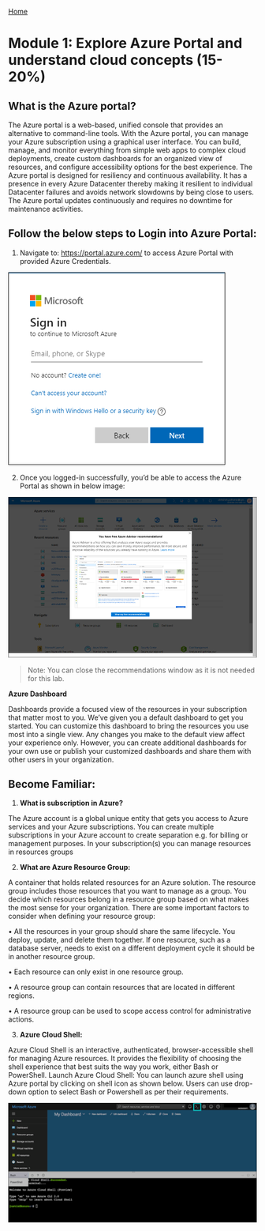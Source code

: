 [Home](./../README.md)

# Module 1: Explore Azure Portal and understand cloud concepts (15-20%)

## What is the Azure portal?

The Azure portal is a web-based, unified console that provides an alternative to command-line tools. With the Azure portal, you can manage your Azure subscription using a graphical user interface. You can build, manage, and monitor everything from simple web apps to complex cloud deployments, create custom dashboards for an organized view of resources, and configure accessibility options for the best experience.
The Azure portal is designed for resiliency and continuous availability. It has a presence in every Azure Datacenter thereby making it resilient to individual Datacenter failures and avoids network slowdowns by being close to users. The Azure portal updates continuously and requires no downtime for maintenance activities.
## Follow the below steps to Login into Azure Portal:

1.	Navigate to: https://portal.azure.com/ to access Azure Portal with provided Azure Credentials.

![](images/login1.png)

2.	Once you logged-in successfully, you’d be able to access the Azure Portal as shown in below image:

![](images/recclose.png)

>Note: You can close the recommendations window as it is not needed for this lab. 

**Azure Dashboard**

Dashboards provide a focused view of the resources in your subscription that matter most to you. We’ve given you a default dashboard to get you started. You can customize this dashboard to bring the resources you use most into a single view. Any changes you make to the default view affect your experience only. However, you can create additional dashboards for your own use or publish your customized dashboards and share them with other users in your organization.

## Become Familiar:
1. **What is subscription in Azure?**

The Azure account is a global unique entity that gets you access to Azure services and your Azure subscriptions. You can create multiple subscriptions in your Azure account to create separation e.g. for billing or management purposes. In your subscription(s) you can manage resources in resources groups

2. **What are Azure Resource Group:**

A container that holds related resources for an Azure solution. The resource group includes those resources that you want to manage as a group. You decide which resources belong in a resource group based on what makes the most sense for your organization. 
There are some important factors to consider when defining your resource group:

•	All the resources in your group should share the same lifecycle. You deploy, update, and delete them together. If one resource, such as a database server, needs to exist on a different deployment cycle it should be in another resource group.

•	Each resource can only exist in one resource group.

•	A resource group can contain resources that are located in different regions.

•	A resource group can be used to scope access control for administrative actions.

3.	**Azure Cloud Shell:**

Azure Cloud Shell is an interactive, authenticated, browser-accessible shell for managing Azure resources. It provides the flexibility of choosing the shell experience that best suits the way you work, either Bash or PowerShell.
Launch Azure Cloud Shell:
You can launch azure shell using Azure portal by clicking on shell icon as shown below. Users can use drop-down option to select Bash or Powershell as per their requirements. 

![](images/cloudshell.png)
